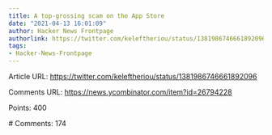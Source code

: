 ```yaml
---
title: A top-grossing scam on the App Store
date: "2021-04-13 16:01:09"
author: Hacker News Frontpage
authorlink: https://twitter.com/keleftheriou/status/1381986746661892096
tags:
- Hacker-News-Frontpage
---
```


<p>Article URL: <a href="https://twitter.com/keleftheriou/status/1381986746661892096">https://twitter.com/keleftheriou/status/1381986746661892096</a></p>
<p>Comments URL: <a href="https://news.ycombinator.com/item?id=26794228">https://news.ycombinator.com/item?id=26794228</a></p>
<p>Points: 400</p>
<p># Comments: 174</p>
